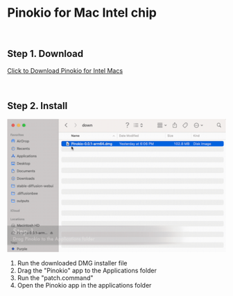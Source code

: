 # Pinokio for Mac Intel chip

<br>

## Step 1. Download

<a href="https://github.com/pinokiocomputer/pinokio/releases/download/0.0.125/Pinokio-0.0.125.dmg" class='btn'>Click to Download Pinokio for Intel Macs</a>

<br>

## Step 2. Install

![macinstall.gif](macinstall.gif)

1. Run the downloaded DMG installer file
2. Drag the "Pinokio" app to the Applications folder
3. Run the "patch.command"
4. Open the Pinokio app in the applications folder
